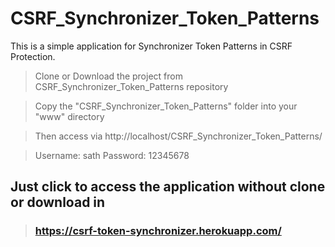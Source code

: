 # CSRF_Synchronizer_Token_Patterns
This is a simple application for Synchronizer Token Patterns in CSRF Protection.


> Clone or Download the project from CSRF_Synchronizer_Token_Patterns repository

> Copy the "CSRF_Synchronizer_Token_Patterns" folder into your "www" directory

> Then access via http://localhost/CSRF_Synchronizer_Token_Patterns/

> Username: sath
> Password: 12345678


## Just click to access the application without clone or download in 
> ### https://csrf-token-synchronizer.herokuapp.com/

